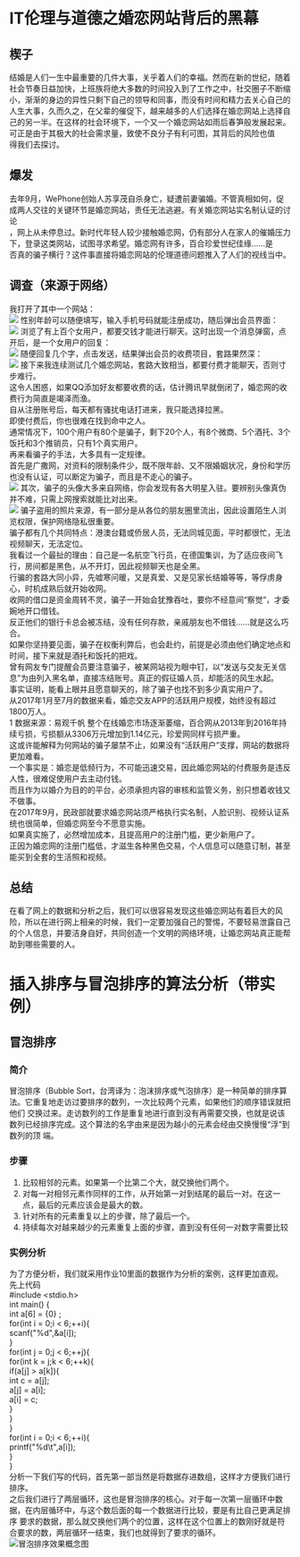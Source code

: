# IT伦理与道德之婚恋网站背后的黑幕
## 楔子
结婚是人们一生中最重要的几件大事，关乎着人们的幸福。然而在新的世纪，随着社会节奏日益加快，上班族将绝大多数的时间投入到了工作之中，社交圈子不断缩<br/>
小，渐渐的身边的异性只剩下自己的领导和同事，而没有时间和精力去关心自己的人生大事，久而久之，在父辈的催促下，越来越多的人们选择在婚恋网站上选择自<br/>
己的另一半。在这样的社会环境下，一个又一个婚恋网站如雨后春笋般发展起来。可正是由于其极大的社会需求量，致使不良分子有利可图，其背后的风险也值<br/>
得我们去探讨。<br/>
## 爆发
去年9月，WePhone创始人苏享茂自杀身亡，疑遭前妻骗婚。不管真相如何，促成两人交往的关键环节是婚恋网站，责任无法逃避。有关婚恋网站实名制认证的讨论<br/>
，网上从未停息过。新时代年轻人较少接触婚恋网，仍有部分人在家人的催婚压力下，登录这类网站，试图寻求希望。婚恋网有许多，百合珍爱世纪佳缘......是<br/>
否真的骗子横行？这件事直接将婚恋网站的伦理道德问题推入了人们的视线当中。<br/>
## 调查（来源于网络）
我打开了其中一个网站：<br/>
![](http://5b0988e595225.cdn.sohucs.com/images/20180517/c8180ea9ee2e4606bc6e6a3af9177e96.jpeg)
性别年龄可以随便填写，输入手机号码就能注册成功，随后弹出会员界面：<br/>
![](http://5b0988e595225.cdn.sohucs.com/images/20180517/b0bf2714f65a4417aa2675afc4988265.jpeg)
浏览了有上百个女用户，都要交钱才能进行聊天。这时出现一个消息弹窗，点开后，是一个女用户的回复：<br/>
![](http://5b0988e595225.cdn.sohucs.com/images/20180517/6c5beb981f2749d1ad49230ca62a5270.jpeg)
随便回复几个字，点击发送，结果弹出会员的收费项目，套路果然深：<br/>
![](http://5b0988e595225.cdn.sohucs.com/images/20180517/8a19aabea07f4139a15d50c028981c77.jpeg)
接下来我连续测试几个婚恋网站，套路大致相当，都要付费才能聊天，否则寸步难行。<br/>
这令人困惑，如果QQ添加好友都要收费的话，估计腾讯早就倒闭了，婚恋网的收费行为简直是竭泽而渔。<br/>
自从注册账号后，每天都有骚扰电话打进来，我只能选择拉黑。<br/>
即使付费后，你也很难在找到命中之人。<br/>
通常情况下，100个用户有80个是骗子，剩下20个人，有8个微商、5个酒托、3个饭托和3个推销员，只有1个真实用户。<br/>
再来看骗子的手法，大多具有一定规律。<br/>
首先是广撒网，对资料的限制条件少，既不限年龄、又不限婚姻状况，身份和学历也没有认证，可以断定为骗子，而且是不走心的骗子。<br/>
![](http://5b0988e595225.cdn.sohucs.com/images/20180517/4660b08b5f5a44c5b276318f8785cd03.jpeg)
其次，骗子的头像大多来自网络，你会发现有各大明星入驻。要辨别头像真伪并不难，只需上网搜索就能比对出来。<br/>
![](http://5b0988e595225.cdn.sohucs.com/images/20180517/a4958b4791f5461fb0cab1bba945c7e4.jpeg)
骗子盗用的照片来源，有一部分是从各位的朋友圈里流出，因此设置陌生人浏览权限，保护网络隐私很重要。<br/>
骗子都有几个共同特点：港澳台籍或侨居人员，无法同城见面，平时都很忙，无法视频聊天，无法定位。<br/>
我看过一个最扯的理由：自己是一名航空飞行员，在德国集训，为了适应夜间飞行，房间都是黑色，从不开灯，因此视频聊天也是全黑。<br/>
行骗的套路大同小异，先嘘寒问暖，又是真爱、又是见家长结婚等等，等俘虏身心，时机成熟后就开始收网。<br/>
收网的借口是资金周转不灵，骗子一开始会犹豫吞吐，要你不经意间“察觉”，才委婉地开口借钱。<br/>
反正他们的银行卡总会被冻结，没有任何存款，亲戚朋友也不借钱......就是这么巧合。<br/>
如果你坚持要见面，骗子在权衡利弊后，也会赴约，前提是必须由他们确定地点和时间，接下来就是酒托和饭托的把戏。<br/>
曾有网友专门提醒会员要注意骗子，被某网站视为眼中钉，以“发送与交友无关信息”为由列入黑名单，直接冻结账号。真正的假征婚人员，却能活的风生水起。<br/>
事实证明，能看上眼并且愿意聊天的，除了骗子也找不到多少真实用户了。<br/>
从2017年1月至7月的数据来看，婚恋交友APP的活跃用户规模，始终没有超过1800万人。<br/>
1[](http://5b0988e595225.cdn.sohucs.com/images/20180517/1785e0bd35484e43a7a9b126d4bdc5f0.jpeg)
数据来源：易观千帆
整个在线婚恋市场逐渐萎缩，百合网从2013年到2016年持续亏损，亏损额从3306万元增加到1.14亿元，珍爱网同样亏损严重。<br/>
这或许能解释为何网站的骗子屡禁不止，如果没有“活跃用户”支撑，网站的数据将更加难看。<br/>
一个事实是：婚恋是低频行为，不可能迅速交易，因此婚恋网站的付费服务是违反人性，很难促使用户去主动付钱。<br/>
而且作为以婚介为目的的平台，必须承担内容的审核和监管义务，别只想着收钱又不做事。<br/>
在2017年9月，民政部就要求婚恋网站须严格执行实名制，人脸识别、视频认证系统也很简单，但婚恋网至今不愿意实施。<br/>
如果真实施了，必然增加成本，且提高用户的注册门槛，更少新用户了。<br/>
正因为婚恋网的注册门槛低，才滋生各种黑色交易，个人信息可以随意订制，甚至能买到全套的生活照和视频。<br/>
## 总结
在看了网上的数据和分析之后，我们可以很容易发现这些婚恋网站有着巨大的风险，所以在进行网上相亲的时候，我们一定要加强自己的警惕，不要轻易泄露自己<br/>
的个人信息，并要洁身自好，共同创造一个文明的网络环境，让婚恋网站真正能帮助到哪些需要的人。




# 插入排序与冒泡排序的算法分析（带实例）
## 冒泡排序
### 简介
冒泡排序（Bubble Sort，台湾译为：泡沫排序或气泡排序）是一种简单的排序算法。它重复地走访过要排序的数列，一次比较两个元素，如果他们的顺序错误就把他们
交换过来。走访数列的工作是重复地进行直到没有再需要交换，也就是说该数列已经排序完成。这个算法的名字由来是因为越小的元素会经由交换慢慢“浮”到数列的顶
端。
### 步骤
1. 比较相邻的元素。如果第一个比第二个大，就交换他们两个。
2. 对每一对相邻元素作同样的工作，从开始第一对到结尾的最后一对。在这一点，最后的元素应该会是最大的数。
3. 针对所有的元素重复以上的步骤，除了最后一个。
4. 持续每次对越来越少的元素重复上面的步骤，直到没有任何一对数字需要比较
### 实例分析
为了方便分析，我们就采用作业10里面的数据作为分析的案例，这样更加直观。<br/>
先上代码<br/>
#include <stdio.h> <br/>
int main() { <br/>
int a[6] = {0} ; <br/>
for(int i = 0;i < 6;++i){ <br/>
scanf("%d",&a[i]); <br/>
} <br/>
for(int j = 0;j < 6;++j){ <br/>
for(int k = j;k < 6;++k){ <br/>
if(a[j] > a[k]){ <br/>
int c = a[j]; <br/>
a[j] = a[i]; <br/>
a[i] = c; <br/>
}<br/>
}<br/>
}<br/>
for(int i = 0;i < 6;++i){ <br/>
printf("%d\t",a[i]); <br/>
}<br/>
} <br/>
分析一下我们写的代码，首先第一部当然是将数据存进数组，这样才方便我们进行排序。<br/>
之后我们进行了两层循环，这也是冒泡排序的核心。对于每一次第一层循环中数据，在内层循环中，与这个数后面的每一个数据进行比较，要是有比自己更满足排序
要求的数据，那么就交换他们两个的位置，这样在这个位置上的数刚好就是符合要求的数，两层循环一结束，我们也就得到了要求的循环。
![冒泡排序效果概念图](https://img-blog.csdn.net/20160921091654436)
